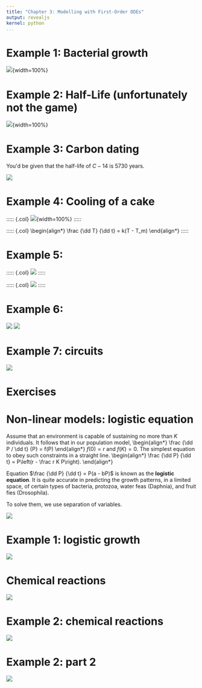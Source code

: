 ```yaml
---
title: "Chapter 3: Modelling with First-Order ODEs"
output: revealjs
kernel: python
...
```


# Example 1: Bacterial growth

![](/static/images/1684870275.png){width=100%}

# Example 2: Half-Life (unfortunately not the game)

![](/static/images/1684869770.png){width=100%}

# Example 3: Carbon dating

You'd be given that the half-life of $C-14$ is 5730 years.

![](/static/images/1684870324.png)

# Example 4: Cooling of a cake

::::: {.col}
![](/static/images/1684869809.png){width=100%}
:::::

::::: {.col}
\begin{align*}
\frac {\dd T} {\dd t} = k(T - T_m)
\end{align*}
:::::

# Example 5:

::::: {.col}
![](/static/images/1684870462.png)
:::::

::::: {.col}
![](/static/images/1684870503.png)
:::::

# Example 6:

![](/static/images/1684870524.png)
![](/static/images/1684870541.png)

# Example 7: circuits

![](/static/images/1684870575.png)

# Exercises

<pdf-reader src="/static/documents/zill-3.1.pdf" width="100%" height="900" />

# Non-linear models: logistic equation

Assume that an environment is capable of sustaining no more than $K$ individuals.
It follows that in our population model,
\begin{align*}
\frac {\dd P / \dd t} {P} = f(P)
\end{align*}
$f(0) = r$ and $f(K) = 0$. The simplest equation to obey such constraints in a straight line.
\begin{align*}
\frac {\dd P} {\dd t} = P\left(r - \frac r K P\right).
\end{align*}

Equation $\frac {\dd P} {\dd t} = P(a - bP)$ is known as the **logistic equation**.
It is quite accurate in predicting the growth patterns, 
in a limited space, of certain types of bacteria, protozoa, water feas (Daphnia), and 
fruit fies (Drosophila).

To solve them, we use separation of variables.

![](/static/images/1684910530.png)

# Example 1: logistic growth

![](/static/images/1684910565.png)

# Chemical reactions

![](/static/images/1684910846.png)

# Example 2: chemical reactions

![](/static/images/1684910969.png)

# Example 2: part 2

![](/static/images/1684911012.png)

<pdf-reader src="/static/documents/zill-3.2.pdf" width="100%" height="900" />

